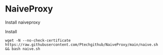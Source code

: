 # NaiveProxy
Install naiveproxy

Install

```
wget -N --no-check-certificate https://raw.githubusercontent.com/Ptechgithub/NaiveProxy/main/naive.sh && bash naive.sh
```
